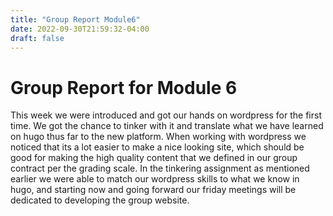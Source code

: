 ```yaml
---
title: "Group Report Module6"
date: 2022-09-30T21:59:32-04:00
draft: false
---
```

# Group Report for Module 6

This week we were introduced and got our hands on wordpress for the first time. We got the chance to tinker with it and translate what we have learned on hugo thus far to the new platform. 
When working with wordpress we noticed that its a lot easier to make a nice looking site, which should be good for making the high quality content that we defined in our group contract per the grading scale.
In the tinkering assignment as mentioned earlier we were able to match our wordpress skills to what we know in hugo, and starting now and going forward our friday meetings will be dedicated to developing the group website.
